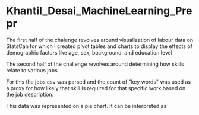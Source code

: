 # Khantil_Desai_MachineLearning_Prepr

The first half of the chalenge revolves around visualization of labour data on StatsCan for which I created pivot tables and charts to display the effects of demographic factors like age, sex, background, and education level

The second half of the challenge revolves around determining how skills relate to various jobs

For this the jobs csv was parsed and the count of "key words" was used as a proxy for how likely that skill is required for that specific work based on the job description.

This data was represented on a pie chart. It can be interpreted as 
